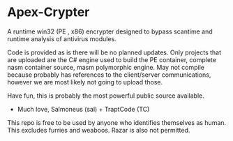 # Apex-Crypter
A runtime win32 (PE , x86) encrypter designed to bypass scantime and runtime analysis of antivirus modules.

Code is provided as is there will be no planned updates. 
Only projects that are uploaded are the C# engine used to build the PE container, complete nasm container source, masm polymorphic engine.
May not compile because probably has references to the client/server communications, however we are most likely not going to upload those.

Have fun, this is probably the most powerful public source available.

- Much love, Salmoneus (sal) + TraptCode (TC)

This repo is free to be used by anyone who identifies themselves as human. This excludes furries and weaboos. Razar is also not permitted.
